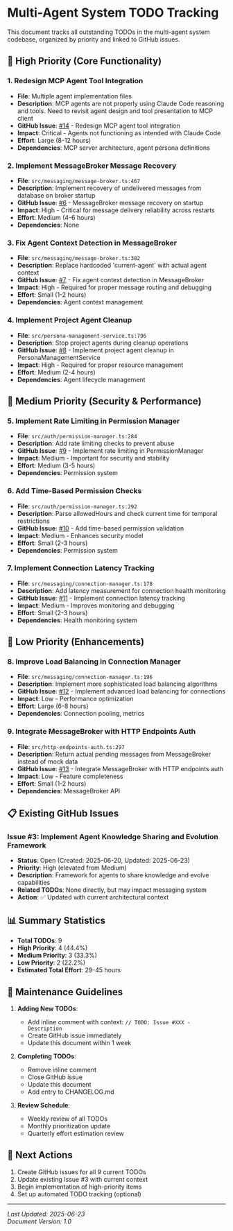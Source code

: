 # Multi-Agent System TODO Tracking

This document tracks all outstanding TODOs in the multi-agent system codebase, organized by priority and linked to GitHub issues.

## 🚨 High Priority (Core Functionality)

### 1. Redesign MCP Agent Tool Integration
- **File**: Multiple agent implementation files
- **Description**: MCP agents are not properly using Claude Code reasoning and tools. Need to revisit agent design and tool presentation to MCP client
- **GitHub Issue**: [#14](https://github.com/jasonhanna/multi-agent/issues/14) - Redesign MCP agent tool integration
- **Impact**: Critical - Agents not functioning as intended with Claude Code
- **Effort**: Large (8-12 hours)
- **Dependencies**: MCP server architecture, agent persona definitions

### 2. Implement MessageBroker Message Recovery
- **File**: `src/messaging/message-broker.ts:467`
- **Description**: Implement recovery of undelivered messages from database on broker startup
- **GitHub Issue**: [#6](https://github.com/jasonhanna/multi-agent/issues/6) - MessageBroker message recovery on startup
- **Impact**: High - Critical for message delivery reliability across restarts
- **Effort**: Medium (4-6 hours)
- **Dependencies**: None

### 3. Fix Agent Context Detection in MessageBroker  
- **File**: `src/messaging/message-broker.ts:302`
- **Description**: Replace hardcoded 'current-agent' with actual agent context
- **GitHub Issue**: [#7](https://github.com/jasonhanna/multi-agent/issues/7) - Fix agent context detection in MessageBroker
- **Impact**: High - Required for proper message routing and debugging
- **Effort**: Small (1-2 hours)
- **Dependencies**: Agent context management

### 4. Implement Project Agent Cleanup
- **File**: `src/persona-management-service.ts:796`
- **Description**: Stop project agents during cleanup operations
- **GitHub Issue**: [#8](https://github.com/jasonhanna/multi-agent/issues/8) - Implement project agent cleanup in PersonaManagementService
- **Impact**: High - Required for proper resource management
- **Effort**: Medium (2-4 hours)
- **Dependencies**: Agent lifecycle management

## 🔶 Medium Priority (Security & Performance)

### 5. Implement Rate Limiting in Permission Manager
- **File**: `src/auth/permission-manager.ts:284`
- **Description**: Add rate limiting checks to prevent abuse
- **GitHub Issue**: [#9](https://github.com/jasonhanna/multi-agent/issues/9) - Implement rate limiting in PermissionManager
- **Impact**: Medium - Important for security and stability
- **Effort**: Medium (3-5 hours)
- **Dependencies**: Permission system

### 6. Add Time-Based Permission Checks
- **File**: `src/auth/permission-manager.ts:292`
- **Description**: Parse allowedHours and check current time for temporal restrictions
- **GitHub Issue**: [#10](https://github.com/jasonhanna/multi-agent/issues/10) - Add time-based permission validation
- **Impact**: Medium - Enhances security model
- **Effort**: Small (2-3 hours)
- **Dependencies**: Permission system

### 7. Implement Connection Latency Tracking
- **File**: `src/messaging/connection-manager.ts:178`
- **Description**: Add latency measurement for connection health monitoring
- **GitHub Issue**: [#11](https://github.com/jasonhanna/multi-agent/issues/11) - Implement connection latency tracking
- **Impact**: Medium - Improves monitoring and debugging
- **Effort**: Small (2-3 hours)
- **Dependencies**: Health monitoring system

## 🔷 Low Priority (Enhancements)

### 8. Improve Load Balancing in Connection Manager
- **File**: `src/messaging/connection-manager.ts:196`
- **Description**: Implement more sophisticated load balancing algorithms
- **GitHub Issue**: [#12](https://github.com/jasonhanna/multi-agent/issues/12) - Implement advanced load balancing for connections
- **Impact**: Low - Performance optimization
- **Effort**: Large (6-8 hours)
- **Dependencies**: Connection pooling, metrics

### 9. Integrate MessageBroker with HTTP Endpoints Auth
- **File**: `src/http-endpoints-auth.ts:297`
- **Description**: Return actual pending messages from MessageBroker instead of mock data
- **GitHub Issue**: [#13](https://github.com/jasonhanna/multi-agent/issues/13) - Integrate MessageBroker with HTTP endpoints auth
- **Impact**: Low - Feature completeness
- **Effort**: Small (1-2 hours)
- **Dependencies**: MessageBroker API

## 📋 Existing GitHub Issues

### Issue #3: Implement Agent Knowledge Sharing and Evolution Framework
- **Status**: Open (Created: 2025-06-20, Updated: 2025-06-23)
- **Priority**: High (elevated from Medium)
- **Description**: Framework for agents to share knowledge and evolve capabilities
- **Related TODOs**: None directly, but may impact messaging system
- **Action**: ✅ Updated with current architectural context

## 📊 Summary Statistics

- **Total TODOs**: 9
- **High Priority**: 4 (44.4%)
- **Medium Priority**: 3 (33.3%)
- **Low Priority**: 2 (22.2%)
- **Estimated Total Effort**: 29-45 hours

## 🔄 Maintenance Guidelines

1. **Adding New TODOs**: 
   - Add inline comment with context: `// TODO: Issue #XXX - Description`
   - Create GitHub issue immediately
   - Update this document within 1 week

2. **Completing TODOs**:
   - Remove inline comment
   - Close GitHub issue
   - Update this document
   - Add entry to CHANGELOG.md

3. **Review Schedule**:
   - Weekly review of all TODOs
   - Monthly prioritization update
   - Quarterly effort estimation review

## 📝 Next Actions

1. Create GitHub issues for all 9 current TODOs
2. Update existing Issue #3 with current context
3. Begin implementation of high-priority items
4. Set up automated TODO tracking (optional)

---

*Last Updated: 2025-06-23*  
*Document Version: 1.0*